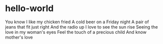 # hello-world

You know I like my chicken fried
A cold beer on a Friday night
A pair of jeans that fit just right
And the radio up
I love to see the sun rise
Seeing the love in my woman's eyes
Feel the touch of a precious child
And know mother's love
